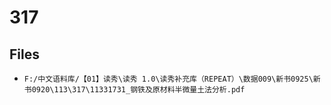 # 317

## Files

- `F:/中文语料库/【01】读秀\读秀 1.0\读秀补充库（REPEAT）\数据009\新书0925\新书0920\113\317\11331731_钢铁及原材料半微量土法分析.pdf`
